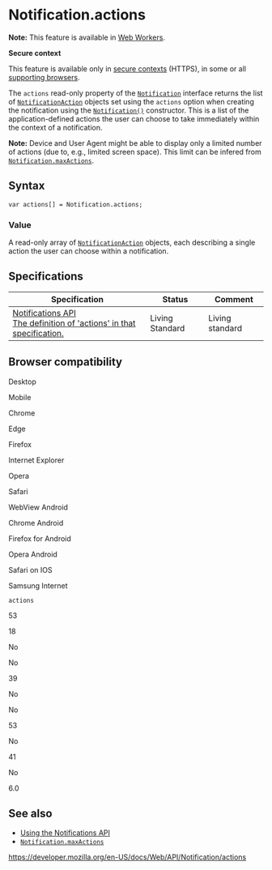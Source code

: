 # Notification.actions

**Note:** This feature is available in [Web Workers](../web_workers_api).

**Secure context**

This feature is available only in [secure contexts](https://developer.mozilla.org/en-US/docs/Web/Security/Secure_Contexts) (HTTPS), in some or all [supporting browsers](#browser_compatibility).

The `actions` read-only property of the [`Notification`](../notification) interface returns the list of [`NotificationAction`](../notificationaction) objects set using the `actions` option when creating the notification using the [`Notification()`](notification) constructor. This is a list of the application-defined actions the user can choose to take immediately within the context of a notification.

**Note:** Device and User Agent might be able to display only a limited number of actions (due to, e.g., limited screen space). This limit can be infered from [`Notification.maxActions`](maxactions).

## Syntax

    var actions[] = Notification.actions;

### Value

A read-only array of [`NotificationAction`](../notificationaction) objects, each describing a single action the user can choose within a notification.

## Specifications

<table><thead><tr class="header"><th>Specification</th><th>Status</th><th>Comment</th></tr></thead><tbody><tr class="odd"><td><a href="https://notifications.spec.whatwg.org/#dom-notification-actions">Notifications API<br />
<span class="small">The definition of 'actions' in that specification.</span></a></td><td><span class="spec-living">Living Standard</span></td><td>Living standard</td></tr></tbody></table>

## Browser compatibility

Desktop

Mobile

Chrome

Edge

Firefox

Internet Explorer

Opera

Safari

WebView Android

Chrome Android

Firefox for Android

Opera Android

Safari on IOS

Samsung Internet

`actions`

53

18

No

No

39

No

No

53

No

41

No

6.0

## See also

- [Using the Notifications API](../notifications_api/using_the_notifications_api)
- [`Notification.maxActions`](maxactions)

<a href="https://developer.mozilla.org/en-US/docs/Web/API/Notification/actions" class="_attribution-link">https://developer.mozilla.org/en-US/docs/Web/API/Notification/actions</a>
